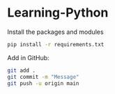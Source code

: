 # Learning-Python

Install the packages and modules
```bash
pip install -r requirements.txt
```

Add in GitHub:
```bash
git add .
git commit -m "Message"
git push -u origin main
```